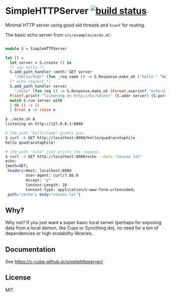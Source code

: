 
# SimpleHTTPServer [![build status](https://travis-ci.org/c-cube/simplehttpserver.svg?branch=master)](https://travis-ci.org/c-cube/simplehttpserver) 

Minimal HTTP server using good old threads and `Scanf` for routing.


The basic echo server from `src/examples/echo.ml`:

```ocaml

module S = SimpleHTTPServer

let () =
  let server = S.create () in
  (* say hello *)
  S.add_path_handler ~meth:`GET server
    "/hello/%s@/" (fun _req name () -> S.Response.make_ok ("hello " ^name ^"!\n"));
  (* echo request *)
  S.add_path_handler server
    "/echo" (fun req () -> S.Response.make_ok (Format.asprintf "echo:@ %a@." S.Request.pp req));
  Printf.printf "listening on http://%s:%d\n%!" (S.addr server) (S.port server);
  match S.run server with
  | Ok () -> ()
  | Error e -> raise e
```

```sh
$ ./echo.sh &
listening on http://127.0.0.1:8080

# the path "hello/name" greets you.
$ curl -X GET http://localhost:8080/hello/quadrarotaphile
hello quadrarotaphile!

# the path "echo" just prints the request.
$ curl -X GET http://localhost:8080/echo --data "coucou lol" 
echo:
{meth=GET;
 headers=Host: localhost:8080
         User-Agent: curl/7.66.0
         Accept: */*
         Content-Length: 10
         Content-Type: application/x-www-form-urlencoded;
 path="/echo"; body="coucou lol"}

```

## Why?

Why not? If you just want a super basic local server (perhaps for exposing
data from a local demon, like Cups or Syncthing do), no need for a ton of
dependencies or high scalability libraries.

## Documentation

See https://c-cube.github.io/simplehttpserver/

## License

MIT.


